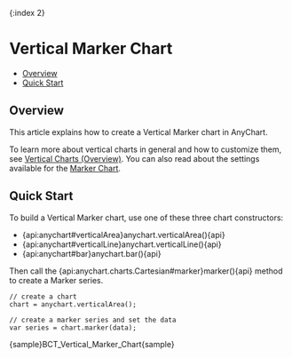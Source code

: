 {:index 2}
# Vertical Marker Chart

* [Overview](#overview)
* [Quick Start](#quick_start)

## Overview

This article explains how to create a Vertical Marker chart in AnyChart.

To learn more about vertical charts in general and how to customize them, see [Vertical Charts (Overview)](Overview). You can also read about the settings available for the [Marker Chart](../Marker_Chart).

## Quick Start

To build a Vertical Marker chart, use one of these three chart constructors:
* {api:anychart#verticalArea}anychart.verticalArea(){api}
* {api:anychart#verticalLine}anychart.verticalLine(){api}
* {api:anychart#bar}anychart.bar(){api}

Then call the {api:anychart.charts.Cartesian#marker}marker(){api} method to create a Marker series.

```
// create a chart
chart = anychart.verticalArea();

// create a marker series and set the data
var series = chart.marker(data);
```

{sample}BCT\_Vertical\_Marker\_Chart{sample}